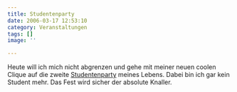 ```yaml
---
title: Studentenparty
date: 2006-03-17 12:53:10
category: Veranstaltungen
tags: []
image: ''

---
```


Heute will ich mich nicht abgrenzen und gehe mit meiner neuen coolen Clique auf die zweite [Studentenparty](http://www.livingxxl.de/livingxxl.html) meines Lebens. Dabei bin ich gar kein Student mehr. Das Fest wird sicher der absolute Knaller.
